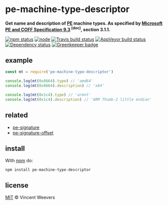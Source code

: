 # pe-machine-type-descriptor

**Get name and description of [PE](https://en.wikipedia.org/wiki/Portable_Executable) machine types. As specified by [Microsoft PE and COFF Specification 9.3](https://download.microsoft.com/download/9/c/5/9c5b2167-8017-4bae-9fde-d599bac8184a/pecoff_v83.docx) <sup>[doc]</sup>, section 3.1.1.**

[![npm status](http://img.shields.io/npm/v/pe-machine-type-descriptor.svg?style=flat-square)](https://www.npmjs.org/package/pe-machine-type-descriptor) [![node](https://img.shields.io/node/v/pe-machine-type-descriptor.svg?style=flat-square)](https://www.npmjs.org/package/pe-machine-type-descriptor) [![Travis build status](https://img.shields.io/travis/vweevers/pe-machine-type-descriptor.svg?style=flat-square&label=travis)](http://travis-ci.org/vweevers/pe-machine-type-descriptor) [![AppVeyor build status](https://img.shields.io/appveyor/ci/vweevers/pe-machine-type-descriptor.svg?style=flat-square&label=appveyor)](https://ci.appveyor.com/project/vweevers/pe-machine-type-descriptor) [![Dependency status](https://img.shields.io/david/vweevers/pe-machine-type-descriptor.svg?style=flat-square)](https://david-dm.org/vweevers/pe-machine-type-descriptor) [![Greenkeeper badge](https://badges.greenkeeper.io/vweevers/pe-machine-type-descriptor.svg)](https://greenkeeper.io/)

## example

```js
const mt = require('pe-machine-type-descriptor')

console.log(mt(0x8664).type) // 'amd64'
console.log(mt(0x8664).description) // 'x64'

console.log(mt(0x1c4).type) // 'armnt'
console.log(mt(0x1c4).description) // 'ARM Thumb-2 little endian'
```

## related

- [pe-signature](https://github.com/vweevers/pe-signature)
- [pe-signature-offset](https://github.com/vweevers/pe-signature-offset)

## install

With [npm](https://npmjs.org) do:

```
npm install pe-machine-type-descriptor
```

## license

[MIT](http://opensource.org/licenses/MIT) © Vincent Weevers

